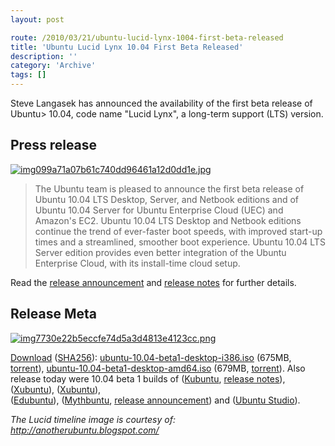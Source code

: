 ```yaml
---
layout: post

route: /2010/03/21/ubuntu-lucid-lynx-1004-first-beta-released
title: 'Ubuntu Lucid Lynx 10.04 First Beta Released'
description: ''
category: 'Archive'
tags: []
---
```


Steve Langasek has announced the availability of the first beta release of
Ubuntu> 10.04, code name "Lucid Lynx", a long-term support
(LTS) version.

## Press release

<a class="ph" href="/img/blog/img099a71a07b61c740dd96461a12d0dd1e.jpg" rel="lightbox[article]" title=""><img class="ph" src="/img/blog/img099a71a07b61c740dd96461a12d0dd1e.jpg" alt="img099a71a07b61c740dd96461a12d0dd1e.jpg" title="" /></a>

> The Ubuntu team is pleased to announce the first beta release of Ubuntu 10.04 LTS Desktop, Server, and Netbook editions and of Ubuntu 10.04 Server for Ubuntu Enterprise Cloud (UEC) and Amazon's EC2. Ubuntu 10.04 LTS Desktop and Netbook editions continue the trend of ever-faster boot speeds, with improved start-up times and a streamlined, smoother boot experience. Ubuntu 10.04 LTS Server edition provides even better integration of the Ubuntu Enterprise Cloud, with its install-time cloud setup.

Read the <a class="ph" target="_blank" rel="noopener noreferrer" href="https://lists.ubuntu.com/archives/ubuntu-announce/2010-March/000129.html">release announcement</a> and <a class="ph" target="_blank" rel="noopener noreferrer" href="http://www.ubuntu.com/testing/lucid/beta1">release notes</a> for further details. 
## Release Meta

<a class="ph" href="/img/blog/img7730e22b5eccfe74d5a3d4813e4123cc.png" rel="lightbox[article]" title=""><img class="ph" src="/img/blog/img7730e22b5eccfe74d5a3d4813e4123cc.png" alt="img7730e22b5eccfe74d5a3d4813e4123cc.png" title="" /></a>

<a class="ph" target="_blank" rel="noopener noreferrer" href="http://www.ubuntu.com/testing/lucid/beta1#Download">Download</a>
(<a class="ph" target="_blank" rel="noopener noreferrer" href="http://releases.ubuntu.com/releases/10.04/SHA256SUMS">SHA256</a>):
<a class="ph" target="_blank" rel="noopener noreferrer" href="http://releases.ubuntu.com/releases/10.04/ubuntu-10.04-beta1-desktop-i386.iso">ubuntu-10.04-beta1-desktop-i386.iso</a>
(675MB,
<a class="ph" target="_blank" rel="noopener noreferrer" href="http://releases.ubuntu.com/releases/10.04/ubuntu-10.04-beta1-desktop-i386.iso.torrent">torrent</a>),
<a class="ph" target="_blank" rel="noopener noreferrer" href="http://releases.ubuntu.com/releases/10.04/ubuntu-10.04-beta1-desktop-amd64.iso">ubuntu-10.04-beta1-desktop-amd64.iso</a>
(679MB,
<a class="ph" target="_blank" rel="noopener noreferrer" href="http://releases.ubuntu.com/releases/10.04/ubuntu-10.04-beta1-desktop-amd64.iso.torrent">torrent</a>).
Also release today were 10.04 beta 1 builds of
(<a class="ph" target="_blank" rel="noopener noreferrer" href="http://releases.ubuntu.com/kubuntu/10.04">Kubuntu</a>,
<a class="ph" target="_blank" rel="noopener noreferrer" href="https://wiki.kubuntu.org/LucidLynx/Beta1/Kubuntu">release
notes</a>),
(<a class="ph" target="_blank" rel="noopener noreferrer" href="http://cdimage.ubuntu.com/xubuntu/releases/lucid/beta-1/">Xubuntu</a>),
(<a class="ph" target="_blank" rel="noopener noreferrer" href="http://cdimage.ubuntu.com/xubuntu/releases/lucid/beta-1/">Xubuntu</a>),  
(<a class="ph" target="_blank" rel="noopener noreferrer" href="http://cdimage.ubuntu.com/edubuntu/releases/lucid/beta-1/">Edubuntu</a>),
(<a class="ph" target="_blank" rel="noopener noreferrer" href="http://cdimage.ubuntu.com/mythbuntu/releases/lucid/beta-1/">Mythbuntu</a>,
<a class="ph" target="_blank" rel="noopener noreferrer" href="http://www.mythbuntu.org/10.04/beta1">release
announcement</a>) and
(<a class="ph" target="_blank" rel="noopener noreferrer" href="http://cdimage.ubuntu.com/ubuntustudio/releases/lucid/beta-1/">Ubuntu
Studio</a>).

<em>The Lucid timeline image is courtesy of:
<a class="ph" target="_blank" rel="noopener noreferrer" href="http://anotherubuntu.blogspot.com/">http://anotherubuntu.blogspot.com/</a></em>
